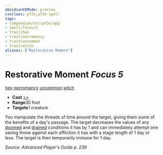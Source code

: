 ```yaml
---
obsidianUIMode: preview
cssclass: pf2e,pf2e-spell
tags:
- compendium/src/pf2e/apg
- spell/focus/5
- trait/hex
- trait/necromancy
- trait/uncommon
- trait/witch
aliases: ["Restorative Moment"]
---
```

# Restorative Moment *Focus 5*   
[hex](../../rules/traits/hex-apg.md)  [necromancy](../../rules/traits/necromancy.md)  [uncommon](../../rules/traits/uncommon.md)  [witch](../../rules/traits/witch-apg.md)  

- **Cast** [>>](../../rules/core-rulebook/chapter-9-playing-the-game.md#Actions "Two-Action") 
- **Range**30 foot
- **Targets**1 creature

You manipulate the threads of time around the target, giving them some of the benefits of a day's passage. The target decreases the values of any [doomed](../../rules/conditions.md#Doomed) and [drained](../../rules/conditions.md#Drained) conditions it has by 1 and can immediately attempt one saving throw against each affliction it has with a stage length of 1 day or less. The target is then temporarily immune for 1 day.

*Source: Advanced Player's Guide p. 239*